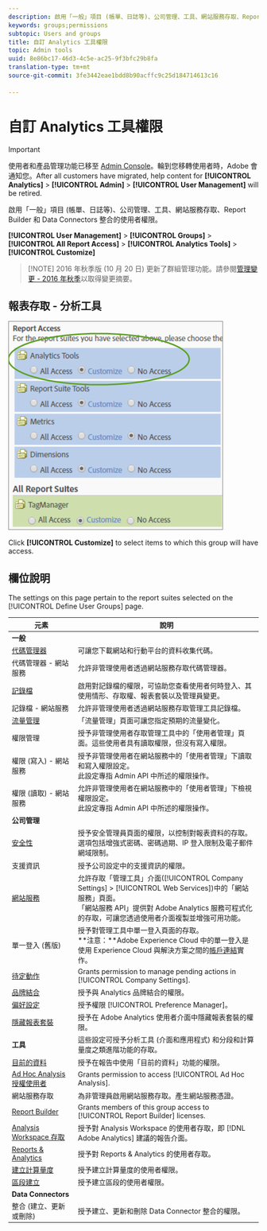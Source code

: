 ```yaml
---
description: 啟用「一般」項目 (帳單、日誌等)、公司管理、工具、網站服務存取、Report Builder 和 Data Connectors 整合的使用者權限。
keywords: groups;permissions
subtopic: Users and groups
title: 自訂 Analytics 工具權限
topic: Admin tools
uuid: 8e86bc17-46d3-4c5e-ac25-9f3bfc29b8fa
translation-type: tm+mt
source-git-commit: 3fe3442eae1bdd8b90acffc9c25d184714613c16

---
```



# 自訂 Analytics 工具權限

>[!IMPORTANT]
>
>使用者和產品管理功能已移至 [Admin Console](https://helpx.adobe.com/tw/enterprise/using/admin-console.html)。輪到您移轉使用者時，Adobe 會通知您。After all customers have migrated, help content for **[!UICONTROL Analytics]** > **[!UICONTROL Admin]** > **[!UICONTROL User Management]** will be retired.

啟用「一般」項目 (帳單、日誌等)、公司管理、工具、網站服務存取、Report Builder 和 Data Connectors 整合的使用者權限。

**[!UICONTROL User Management]** > **[!UICONTROL Groups]** > **[!UICONTROL All Report Access]** > **[!UICONTROL Analytics Tools]** > **[!UICONTROL Customize]**

>[!NOTE] 2016 年秋季版 (10 月 20 日) 更新了群組管理功能。請參閱[管理變更 - 2016 年秋季](/help/admin/user-management2/c-user-management/permissions-changes.md)以取得變更摘要。

## 報表存取 - 分析工具

![](assets/report-access-analytics-tools.png)

Click **[!UICONTROL Customize]** to select items to which this group will have access.

## 欄位說明

The settings on this page pertain to the report suites selected on the [!UICONTROL Define User Groups] page.

| 元素 | 說明 |
|--- |--- |
| **一般** |  |
| [代碼管理器](/help/admin/admin/code-manager-admin.md) | 可讓您下載網站和行動平台的資料收集代碼。 |
| 代碼管理器 - 網站服務 | 允許非管理使用者透過網站服務存取代碼管理器。 |
| [記錄檔](/help/admin/admin/logs.md) | 啟用對記錄檔的權限，可協助您查看使用者何時登入、其使用情形、存取權、報表套裝以及管理員變更。 |
| 記錄檔 - 網站服務 | 允許非管理使用者透過網站服務存取管理工具記錄檔。 |
| [流量管理](/help/admin/c-traffic-management/traffic-management.md) | 「流量管理」頁面可讓您指定預期的流量變化。 |
| 權限管理 | 授予非管理使用者存取管理工具中的「使用者管理」頁面。這些使用者具有讀取權限，但沒有寫入權限。 |
| 權限 (寫入) - 網站服務 | 授予非管理使用者在網站服務中的「使用者管理」下讀取和寫入權限設定。<br>此設定專指 Admin API 中所述的權限操作。 |
| 權限 (讀取) - 網站服務 | 允許非管理使用者在網站服務中的「使用者管理」下檢視權限設定。<br>此設定專指 Admin API 中所述的權限操作。 |
| **公司管理** |  |
| [安全性](/help/admin/company/security-manager.md) | 授予安全管理員頁面的權限，以控制對報表資料的存取。選項包括增強式密碼、密碼過期、IP 登入限制及電子郵件網域限制。 |
| 支援資訊 | 授予公司設定中的支援資訊的權限。 |
| [網站服務](/help/admin/company/web-services-admin.md) | 允許存取「管理工具」介面([!UICONTROL Company Settings] > [!UICONTROL Web Services])中的「網站服務」頁面。<br>「網站服務 API」提供對 Adobe Analytics 服務可程式化的存取，可讓您透過使用者介面複製並增強可用功能。 |
| 單一登入 (舊版) | 授予對管理工具中單一登入頁面的存取。<br>**注意：**Adobe Experience Cloud 中的單一登入是使用 Experience Cloud 與解決方案之間的[帳戶連結](https://docs.adobe.com/content/help/zh-Hant/core-services/interface/manage-users-and-products/organizations.html)實作。 |
| [待定動作](/help/admin/company/pending-actions-admin.md) | Grants permission to manage pending actions in [!UICONTROL Company Settings]. |
| [品牌結合](/help/admin/company/co-branding-admin.md) | 授予與 Analytics 品牌結合的權限。 |
| [偏好設定](/help/admin/admin/preferences-manager.md) | 授予權限 [!UICONTROL Preference Manager]。 |
| [隱藏報表套裝](/help/admin/company/c-hide-report-suites.md) | 授予在 Adobe Analytics 使用者介面中隱藏報表套裝的權限。 |
| **工具** | 這些設定可授予分析工具 (介面和應用程式) 和分段和計算量度之類進階功能的存取。 |
| [目前的資料](https://docs.adobe.com/content/help/en/analytics/analyze/reports-analytics/current-data.html) | 授予在報告中使用「目前的資料」功能的權限。 |
| [ Ad Hoc Analysis 授權使用者](https://docs.adobe.com/content/help/zh-Hant/analytics/analyze/ad-hoc-analysis/adhoc-home.html) | Grants permission to access [!UICONTROL Ad Hoc Analysis]. |
| 網站服務存取 | 為非管理員啟用網站服務存取。產生網站服務憑證。 |
| [Report Builder](https://docs.adobe.com/content/help/en/analytics/analyze/report-builder/report-builder-setup/t-install-arb.html) | Grants members of this group access to [!UICONTROL Report Builder] licenses. |
| [Analysis Workspace 存取](https://docs.adobe.com/content/help/zh-Hant/analytics/analyze/analysis-workspace/analysis-workspace-features.html) | 授予對 Analysis Workspace 的使用者存取，即 [!DNL Adobe Analytics] 建議的報告介面。 |
| [Reports &amp; Analytics](https://docs.adobe.com/content/help/en/analytics/landing/an-key-concepts.html) | 授予對 Reports &amp; Analytics 的使用者存取。 |
| [建立計算量度](https://docs.adobe.com/content/help/zh-Hant/analytics/components/calculated-metrics/cm-overview.html) | 授予建立計算量度的使用者權限。 |
| [區段建立](https://docs.adobe.com/content/help/zh-Hant/analytics/components/segmentation/seg-home.html) | 授予建立區段的使用者權限。 |
| **Data Connectors** |  |
| 整合 (建立、更新或刪除) | 授予建立、更新和刪除 Data Connector 整合的權限。 |

